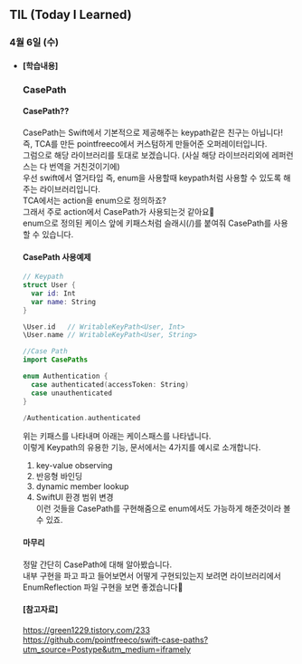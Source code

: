 ## TIL (Today I Learned)

### 4월 6일 (수)   

- #### [학습내용] 
  ### CasePath    
  
  #### CasePath??      
  CasePath는 Swift에서 기본적으로 제공해주는 keypath같은 친구는 아닙니다!     
  즉, TCA를 만든 pointfreeco에서 커스텀하게 만들어준 오퍼레이터입니다.   
  그럼으로 해당 라이브러리를 토대로 보겠습니다. (사실 해당 라이브러리외에 레퍼런스는 다 번역을 거친것이기에)   
  우선 swift에서 열거타입 즉, enum을 사용할때 keypath처럼 사용할 수 있도록 해주는 라이브러리입니다.   
  TCA에서는 action을 enum으로 정의하죠?   
  그래서 주로 action에서 CasePath가 사용되는것 같아요🙌   
  enum으로 정의된 케이스 앞에 키패스처럼 슬래시(/)를 붙여줘 CasePath를 사용할 수 있습니다.   
  
  #### CasePath 사용예제   
  ```swift
  // Keypath
  struct User {
    var id: Int
    var name: String
  }
  
  \User.id   // WritableKeyPath<User, Int>
  \User.name // WritableKeyPath<User, String>
  
  //Case Path
  import CasePaths
  
  enum Authentication {
    case authenticated(accessToken: String)
    case unauthenticated
  }
  
  /Authentication.authenticated
  ```
  위는 키패스를 나타내며 아래는 케이스패스를 나타냅니다.   
  이렇게 Keypath의 유용한 기능, 문서에서는 4가지를 예시로 소개합니다.   
  1. key-value observing   
  2. 반응형 바인딩   
  3. dynamic member lookup   
  4. SwiftUI 환경 범위 변경   
  이런 것들을 CasePath를 구현해줌으로 enum에서도 가능하게 해준것이라 볼 수 있죠.    
  
  #### 마무리   
  정말 간단히 CasePath에 대해 알아봤습니다.   
  내부 구현을 파고 파고 들어보면서 어떻게 구현되있는지 보려면 라이브러리에서   
  EnumReflection 파일 구현을 보면 좋겠습니다🙌   
  
  #### [참고자료]   
  https://green1229.tistory.com/233   
  https://github.com/pointfreeco/swift-case-paths?utm_source=Postype&utm_medium=iframely 
